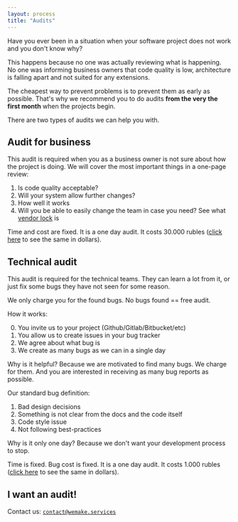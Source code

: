 ```yaml
---
layout: process
title: "Audits"
---
```


Have you ever been in a situation when your software project does not work and
you don't know why?

This happens because no one was actually reviewing what is happening.
No one was informing business owners that code quality is low,
architecture is falling apart and not suited for any extensions.

The cheapest way to prevent problems is to prevent them as early as possible.
That's why we recommend you to do audits **from the very
the first month** when the projects begin.

There are two types of audits we can help you with.


## Audit for business

This audit is required when you as a business owner is not sure about how the
project is doing. We will cover the most important things in a one-page review:

1. Is code quality acceptable?
2. Will your system allow further changes?
3. How well it works
4. Will you be able to easily change the team in case you need? See what [vendor lock](https://en.wikipedia.org/wiki/Vendor_lock-in) is

Time and cost are fixed.
It is a one day audit.
It costs 30.000 rubles ([click here](http://www.countrycurrencyrates.com/en/convert/RUB/USD/30000) to see the same in dollars).


## Technical audit

This audit is required for the technical teams.
They can learn a lot from it, or just fix some bugs they have not seen for some reason.

We only charge you for the found bugs. No bugs found == free audit.

How it works:

0. You invite us to your project (Github/Gitlab/Bitbucket/etc)
1. You allow us to create issues in your bug tracker
2. We agree about what bug is
3. We create as many bugs as we can in a single day

Why is it helpful? Because we are motivated to find many bugs.
We charge for them.
And you are interested in receiving as many bug reports as possible.

Our standard bug definition:

1. Bad design decisions
2. Something is not clear from the docs and the code itself
3. Code style issue
4. Not following best-practices

Why is it only one day? Because we don't want your development process to stop.

Time is fixed. Bug cost is fixed.
It is a one day audit.
It costs 1.000 rubles ([click here](http://www.countrycurrencyrates.com/en/convert/RUB/USD/1000) to see the same in dollars).


## I want an audit!

Contact us: [`contact@wemake.services`](mailto:contact@wemake.services)
